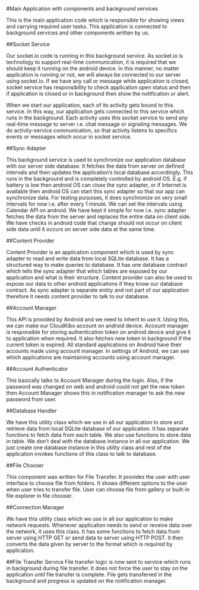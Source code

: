 #Main Application with components and background services

This is the main application code which is responsible for showing views and carrying required user tasks. This application is connected to background services and other components written by us.

##Socket Service

Our socket.io code is running in this background service. As socket.io is technology to support real-time communication, it is required that we should keep it running on the android device. In this manner, no matter application is running or not, we will always be connected to our server using socket.io. If we have any call or message while application is closed, socket service has responsibility to check application open status and then if application is closed or in background then show the notification or alert.

When we start our application, each of its activity gets bound to this service. In this way, our application gets connected to this service which runs in the background. Each activity uses this socket service to send any real-time message to server i.e. chat message or signaling messages. We do activity-service communication, so that activity listens to specifics events or messages which occur in socket service. 

##Sync Adapter

This background service is used to synchronize our application database with our server side database. It fetches the data from server on defined intervals and then updates the application’s local database accordingly. This runs in the background and is completely controlled by android OS. E.g. if battery is low then android OS can close the sync adapter, or if Internet is available then android OS can start this sync adapter so that our app can synchronize data. For testing purposes, it does synchronize on very small intervals for now i.e. after every 1 minute. We can set the intervals using Calendar API on android. We have kept it simple for now i.e. sync adapter fetches the data from the server and replaces the entire data on client side. We have checks in android code that change should not occur on client side data until it occurs on server side data at the same time.

##Content Provider

Content Provider is an application component which is used by sync adapter to read and write data from local SQLite database. It has a structured way to make queries to database. It has one database contract which tells the sync adapter that which tables are exposed by our application and what is their structure. Content provider can also be used to expose our data to other android applications if they know our database contract. As sync adapter is separate entity and not part of our application therefore it needs content provider to talk to our database.

##Account Manager

This API is provided by Android and we need to inherit to use it. Using this, we can make our CloudKibo account on android device. Account manager is responsible for storing authentication token on android device and give it to application when required. It also fetches new token in background if the current token is expired. All standard applications on Android have their accounts made using account manager. In settings of Android, we can see which applications are maintaining accounts using account manager.

##Account Authenticator

This basically talks to Account Manager during the login. Also, if the password was changed on web and android could not get the new token then Account Manager shows this in notification manager to ask the new password from user.

##Database Handler

We have this utility class which we use in all our application to store and retrieve data from local SQLite database of our application. It has separate functions to fetch data from each table. We also use functions to store data in table. We don’t deal with the database instance in all our application. We just create one database instance in this utility class and rest of the application invokes functions of this class to talk to database.

##File Chooser

This component was written for File Transfer. It provides the user with user interface to choose file from folders. It shows different options to the user when user tries to transfer file. User can choose file from gallery or built-in file explorer in file chooser.

##Connection Manager

We have this utility class which we use in all our application to make network requests. Whenever application needs to send or receive data over the network, it uses this class. It has some functions to fetch data from server using HTTP GET or send data to server using HTTP POST. It then converts the data given by server to the format which is required by application.

##File Transfer Service
File transfer logic is now sent to service which runs in background during file transfer. It does not force the user to stay on the application until file transfer is complete. File gets transferred in the background and progress is updated on the notification manager.
